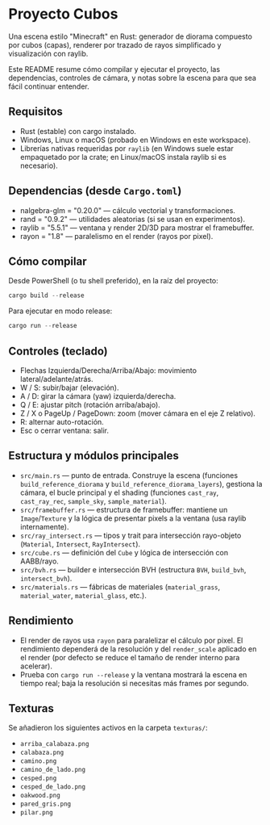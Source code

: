 # Proyecto Cubos

Una escena estilo "Minecraft" en Rust: generador de diorama compuesto por cubos (capas), renderer por trazado de rayos simplificado y visualización con raylib.

Este README resume cómo compilar y ejecutar el proyecto, las dependencias, controles de cámara, y notas sobre la escena para que sea fácil continuar entender.

## Requisitos
- Rust (estable) con cargo instalado.
- Windows, Linux o macOS (probado en Windows en este workspace).
- Librerías nativas requeridas por `raylib` (en Windows suele estar empaquetado por la crate; en Linux/macOS instala raylib si es necesario).

## Dependencias (desde `Cargo.toml`)
- nalgebra-glm = "0.20.0"  — cálculo vectorial y transformaciones.
- rand = "0.9.2"           — utilidades aleatorias (si se usan en experimentos).
- raylib = "5.5.1"         — ventana y render 2D/3D para mostrar el framebuffer.
- rayon = "1.8"            — paralelismo en el render (rayos por pixel).

## Cómo compilar
Desde PowerShell (o tu shell preferido), en la raíz del proyecto:

```powershell
cargo build --release
```

Para ejecutar en modo release:

```powershell
cargo run --release
```

## Controles (teclado)
- Flechas Izquierda/Derecha/Arriba/Abajo: movimiento lateral/adelante/atrás.
- W / S: subir/bajar (elevación).
- A / D: girar la cámara (yaw) izquierda/derecha.
- Q / E: ajustar pitch (rotación arriba/abajo).
- Z / X o PageUp / PageDown: zoom (mover cámara en el eje Z relativo).
- R: alternar auto-rotación.
- Esc o cerrar ventana: salir.

## Estructura y módulos principales
- `src/main.rs` — punto de entrada. Construye la escena (funciones `build_reference_diorama` y `build_reference_diorama_layers`), gestiona la cámara, el bucle principal y el shading (funciones `cast_ray`, `cast_ray_rec`, `sample_sky`, `sample_material`).
- `src/framebuffer.rs` — estructura de framebuffer: mantiene un `Image`/`Texture` y la lógica de presentar pixels a la ventana (usa raylib internamente).
- `src/ray_intersect.rs` — tipos y trait para intersección rayo-objeto (`Material`, `Intersect`, `RayIntersect`).
- `src/cube.rs` — definición del `Cube` y lógica de intersección con AABB/rayo.
- `src/bvh.rs` — builder e intersección BVH (estructura `BVH`, `build_bvh`, `intersect_bvh`).
- `src/materials.rs` — fábricas de materiales (`material_grass`, `material_water`, `material_glass`, etc.).

## Rendimiento
- El render de rayos usa `rayon` para paralelizar el cálculo por pixel. El rendimiento dependerá de la resolución y del `render_scale` aplicado en el render (por defecto se reduce el tamaño de render interno para acelerar).
- Prueba con `cargo run --release` y la ventana mostrará la escena en tiempo real; baja la resolución si necesitas más frames por segundo.
 
## Texturas
Se añadieron los siguientes activos en la carpeta `texturas/`:

- `arriba_calabaza.png`
- `calabaza.png`
- `camino.png`
- `camino_de_lado.png`
- `cesped.png`
- `cesped_de_lado.png`
- `oakwood.png`
- `pared_gris.png`
- `pilar.png`


